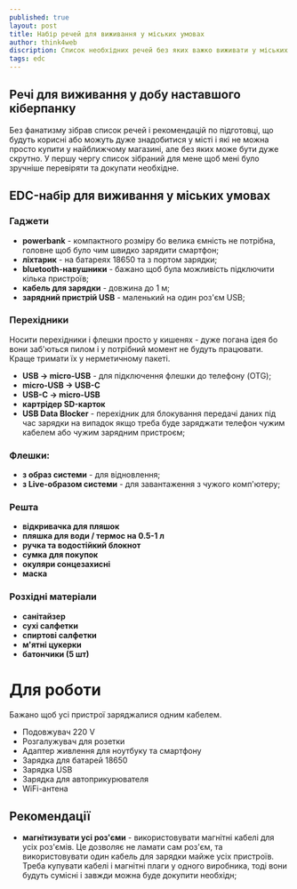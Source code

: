 ```yaml
---
published: true
layout: post
title: Набір речей для виживання у міських умовах
author: think4web
discription: Список необхідних речей без яких важко виживати у міських умовах.
tags: edc 
---
```


## Речі для виживання у добу наставшого кіберпанку

Без фанатизму зібрав список речей і рекомендацій по підготовці, що будуть корисні або можуть дуже знадобитися у місті і які не можна просто купити у найближчому магазині, але без яких може бути дуже скрутно. У першу чергу список зібраний для мене щоб мені було зручніше перевіряти та докупати необхідне.

## EDC-набір для виживання у міських умовах

### Гаджети
- **powerbank** - компактного розміру бо велика ємність не потрібна, головне щоб було чим швидко зарядити смартфон; 
- **ліхтарик** - на батареях 18650 та з портом зарядки;
- **bluetooth-навушники** - бажано щоб була можливість підключити кілька пристроїв;
- **кабель для зарядки** - довжина до 1 м;
- **зарядний пристрій USB** - маленький на один роз'єм USB;

### Перехідники
Носити перехідники і флешки просто у кишенях - дуже погана ідея бо вони заб'ються пилом і у потрібний момент не будуть працювати. Краще тримати їх у нерметичному пакеті.
- **USB -> micro-USB** - для підключення флешки до телефону (OTG);
- **micro-USB -> USB-C**
- **USB-C -> micro-USB**
- **картрідер SD-карток**
- **USB Data Blocker** - перехідник для блокування передачі даних під час зарядки на випадок якщо треба буде заряджати телефон чужим кабелем або чужим зарядним пристроєм;

### Флешки:
- **з образ системи** - для відновлення;
- **з Live-образом системи** - для завантаження з чужого комп'ютеру;

### Решта
- **відкривачка для пляшок**
- **пляшка для води / термос на 0.5-1 л**
- **ручка та водостійкий блокнот**
- **сумка для покупок**
- **окуляри сонцезахисні**
- **маска**

### Розхідні матеріали
- **санітайзер**
- **сухі салфетки**
- **спиртові салфетки**
- **м'ятні цукерки**
- **батончики (5 шт)**

# Для роботи
Бажано щоб усі пристрої заряджалися одним кабелем.
- Подовжувач 220 V
- Розгалужувач для розетки
- Адаптер живлення для ноутбуку та смартфону
- Зарядка для батарей 18650
- Зарядка USB
- Зарядка для автоприкурювателя
- WiFi-антена

## Рекомендації
- **магнітизувати усі роз'єми** - використовувати магнітні кабелі для усіх роз'ємів. Це дозволяє не ламати сам роз'єм, та використовувати один кабель для зарядки майже усіх пристроїв. Треба купувати кабелі і магнітні плаги у одного виробника, тоді вони будуть сумісні і завжди можна буде докупити необхідн; 
